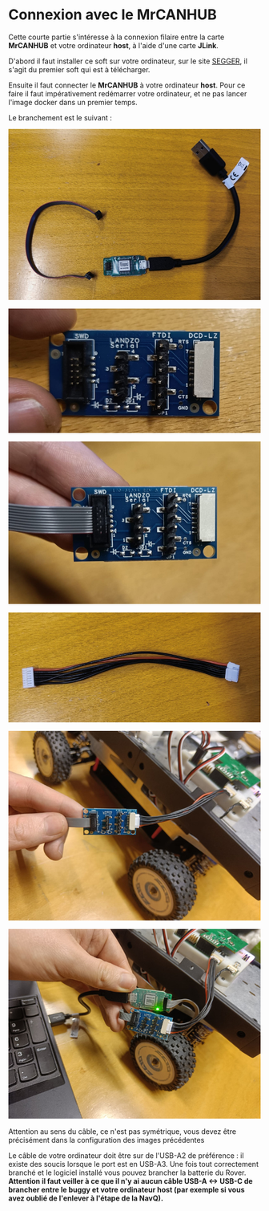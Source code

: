 # Connexion avec le MrCANHUB

Cette courte partie s'intéresse à la connexion filaire entre la carte **MrCANHUB** et votre ordinateur **host**, à l'aide d'une carte **JLink**.

D'abord il faut installer ce soft sur votre ordinateur, sur le site [SEGGER](https://www.segger.com/downloads/jlink/), il s'agit du premier soft qui est à télécharger.

Ensuite il faut connecter le **MrCANHUB** à votre ordinateur **host**. Pour ce faire il faut impérativement redémarrer votre ordinateur, et ne pas lancer l'image docker dans un premier temps.

Le branchement est le suivant :

![](images/3.jpg)



![](images/4.jpg)



![](images/5.jpg)



![](images/6.jpg)



![](images/7.jpg)

![](images/8.jpg)

Attention au sens du câble, ce n'est pas symétrique, vous devez être précisément dans la configuration des images précédentes

Le câble de votre ordinateur doit être sur de l'USB-A2 de préférence : il existe des soucis lorsque le port est en USB-A3. Une fois tout correctement branché et le logiciel installé vous pouvez brancher la batterie du Rover. **Attention il faut veiller à ce que il n'y ai aucun câble USB-A <-> USB-C de brancher entre le buggy et votre ordinateur host (par exemple si vous avez oublié de l'enlever à l'étape de la NavQ).**

